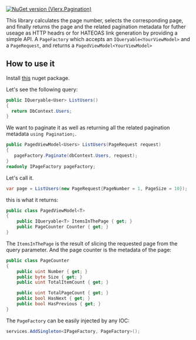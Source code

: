 [![NuGet version (Vlerx.Pagination)](https://img.shields.io/nuget/v/Vlerx.Pagination.svg?style=flat-square)](https://www.nuget.org/packages/Vlerx.Pagination/)

This library calculates the page number, selects the corresponding page, and finally returns the page and the related pagination metadata for futher useage as HTTP headrs or for HATEOAS link generation by providing a simple API. A `PageFactory` which accepts an `IQueryable<YourViewModel>` and a `PageRequest`, and returns a `PagedViewModel<YourViewModel>`


## How to use it
Install [this](https://www.nuget.org/packages/Vlerx.Pagination/) nuget package.

Let's see the following query:
```cs
public IQueryable<User> ListUsers()
{
  return DbContext.Users;
}
```
We want to paginate it as well as returning all the related pagination metadata `using Pagination;`.
```cs
public PagedViewModel<Users> ListUsers(PageRequest request)
{
   pageFactory.Paginate(dbContext.Users, request);
}
readonly IPageFactory pageFactory;
```
Let's call it.
```cs
var page = ListUsers(new PageRequest{PageNumber = 1, PageSize = 10});
```
this is what it returns:
```cs
public class PagedViewModel<T>
{
    public IQueryable<T> ItemsInThePage { get; }
    public PageCounter Counter { get; }
}
```
The `ItemsInThePage` is the result of slicing the requested page from the query parameter.
And the page counter is the metadata of the page:
```cs
public class PageCounter
{
    public uint Number { get; }
    public byte Size { get; }
    public uint TotalItemCount { get; }

    public uint TotalPageCount { get; }
    public bool HasNext { get; }
    public bool HasPrevious { get; }
}
```
The `PageFactory` can be easily injected by any IOC:
```cs
services.AddSingleton<IPageFactory, PageFactory>();
```
